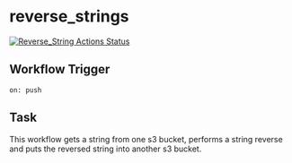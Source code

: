# reverse_strings

[![Reverse_String Actions Status](https://github.com/Balou/dd-reverse-strings/workflows/cx/badge.svg)](https://github.com/Balou9/dd-reverse_strings/actions)

## Workflow Trigger
```
on: push
```

## Task  
This workflow gets a string from one s3 bucket, performs a string reverse and puts the reversed string into another s3 bucket.
